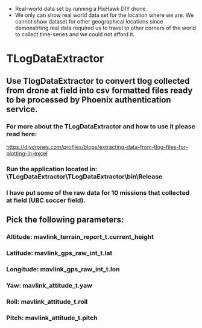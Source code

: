 * Real-world data set by running a PixHawk DIY drone.
* We only can show real world data set for the location where we are. We cannot show dataset for other geographical locations since demonstrting real data required us to travel to other corners of the world to collect time-series and we could not afford it.

# TLogDataExtractor
## Use TlogDataExtractor to convert tlog collected from drone at field into csv formatted files ready to be processed by Phoenix authentication service.
### For more about the TLogDataExtractor and how to use it please read here:

https://diydrones.com/profiles/blogs/extracting-data-from-tlog-files-for-plotting-in-excel

### Run the application located in: \TLogDataExtractor\TLogDataExtractor\bin\Release

### I have put some of the raw data for 10 missions that collected at field (UBC soccer field).

## Pick the following parameters:
### Altitude: mavlink_terrain_report_t.current_height
### Latitude:  mavlink_gps_raw_int_t.lat
### Longitude:  mavlink_gps_raw_int_t.lon
### Yaw:  mavlink_attitude_t.yaw
### Roll:  mavlink_attitude_t.roll
### Pitch:  mavlink_attitude_t.pitch



